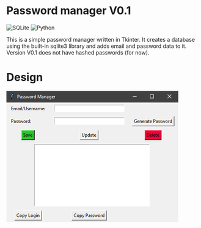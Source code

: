 # Password manager V0.1
![SQLite](https://img.shields.io/badge/sqlite-%2307405e.svg?style=for-the-badge&logo=sqlite&logoColor=white)
![Python](https://img.shields.io/badge/python-3670A0?style=for-the-badge&logo=python&logoColor=ffdd54)

This is a simple password manager written in Tkinter. It creates a database using the built-in sqlite3 library and adds email and password data to it. Version V0.1 does not have hashed passwords (for now).

# Design
![Design](pics/design.png)
